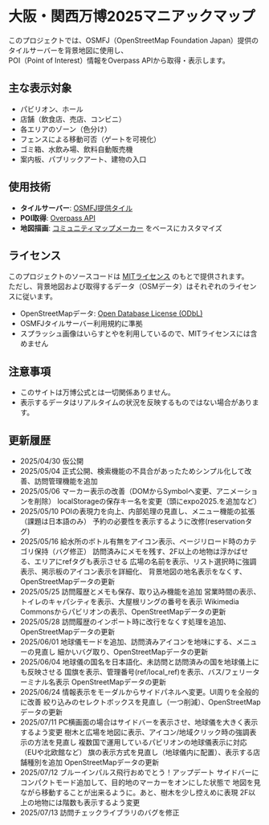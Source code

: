 # 大阪・関西万博2025マニアックマップ

このプロジェクトでは、OSMFJ（OpenStreetMap Foundation Japan）提供のタイルサーバーを背景地図に使用し、  
POI（Point of Interest）情報をOverpass APIから取得・表示します。

## 主な表示対象

- パビリオン、ホール
- 店舗（飲食店、売店、コンビニ）
- 各エリアのゾーン（色分け）
- フェンスによる移動可否（ゲートを可視化）
- ゴミ箱、水飲み場、飲料自動販売機
- 案内板、パブリックアート、建物の入口

## 使用技術

- **タイルサーバー**: [OSMFJ提供タイル](https://wiki.openstreetmap.org/wiki/Japan/OSMFJ_Tileserver)
- **POI取得**: [Overpass API](https://overpass-turbo.eu/)
- **地図描画**: [コミュニティマップメーカー](https://github.com/gsi-cyberjapan/CommunityMapMaker) をベースにカスタマイズ

## ライセンス

このプロジェクトのソースコードは [MITライセンス](LICENSE) のもとで提供されます。  
ただし、背景地図および取得するデータ（OSMデータ）はそれぞれのライセンスに従います。

- OpenStreetMapデータ: [Open Database License (ODbL)](https://opendatacommons.org/licenses/odbl/)
- OSMFJタイルサーバー利用規約に準拠
- スプラッシュ画像はいらすとやを利用しているので、MITライセンスには含めません

## 注意事項

- このサイトは万博公式とは一切関係ありません。
- 表示するデータはリアルタイムの状況を反映するものではない場合があります。

## 更新履歴
- 2025/04/30 仮公開
- 2025/05/04 正式公開、検索機能の不具合があったためシンプル化して改善、訪問管理機能を追加
- 2025/05/06 マーカー表示の改善（DOMからSymbolへ変更、アニメーションを削除）
             localStorageの保存キー名を変更（頭にexpo2025.を追加など）
- 2025/05/10 POIの表現力を向上、内部処理の見直し、メニュー機能の拡張（課題は日本語のみ）
             予約の必要性を表示するように改修(reservationタグ)
- 2025/05/16 給水所のボトル有無をアイコン表示、ページリロード時のカテゴリ保持（バグ修正）
             訪問済みにメモを残す、2F以上の地物は浮かばせる、エリアにrefタグも表示させる
             広場の名前を表示、リスト選択時に強調表示、掲示板のアイコン表示を詳細化、
             背景地図の地名表示をなくす、OpenStreetMapデータの更新
- 2025/05/25 訪問履歴とメモも保存、取り込み機能を追加
             営業時間の表示、トイレのキャパシティを表示、大屋根リングの番号を表示
             Wikimedia Commonsからパビリオンの表示、OpenStreetMapデータの更新
- 2025/05/28 訪問履歴のインポート時に改行をなくす処理を追加、OpenStreetMapデータの更新
- 2025/06/01 地球儀モードを追加、訪問済みアイコンを地味にする、メニューの見直し
             細かいバグ取り、OpenStreetMapデータの更新
- 2025/06/04 地球儀の国名を日本語化、未訪問と訪問済みの国を地球儀上にも反映させる
             国旗を表示、管理番号(ref/local_ref)を表示、バス/フェリーターミナル名表示
             OpenStreetMapデータの更新
- 2025/06/24 情報表示をモーダルからサイドパネルへ変更。UI周りを全般的に改善
             絞り込みのセレクトボックスを見直し（一つ削減）、OpenStreetMapデータの更新
- 2025/07/11 PC横画面の場合はサイドバーを表示させ、地球儀を大きく表示するよう変更
             樹木と広場を地図に表示、アイコン/地域クリック時の強調表示の方法を見直し
             複数国で運用しているパビリオンの地球儀表示に対応（EUや北欧館など）
             旗の表示方式を見直し（地球儀内に配置）、表示する店舗種別を追加
             OpenStreetMapデータの更新
- 2025/07/12 ブルーインパルス飛行おめでとう！アップデート
             サイドバーにコンパクトモード追加して、目的地のマーカーをオンにした状態で
             地図を見ながら移動することが出来るように。あと、樹木を少し控えめに表現
             2F以上の地物には階数も表示するよう変更
- 2025/07/13 訪問チェックライブラリのバグを修正
 